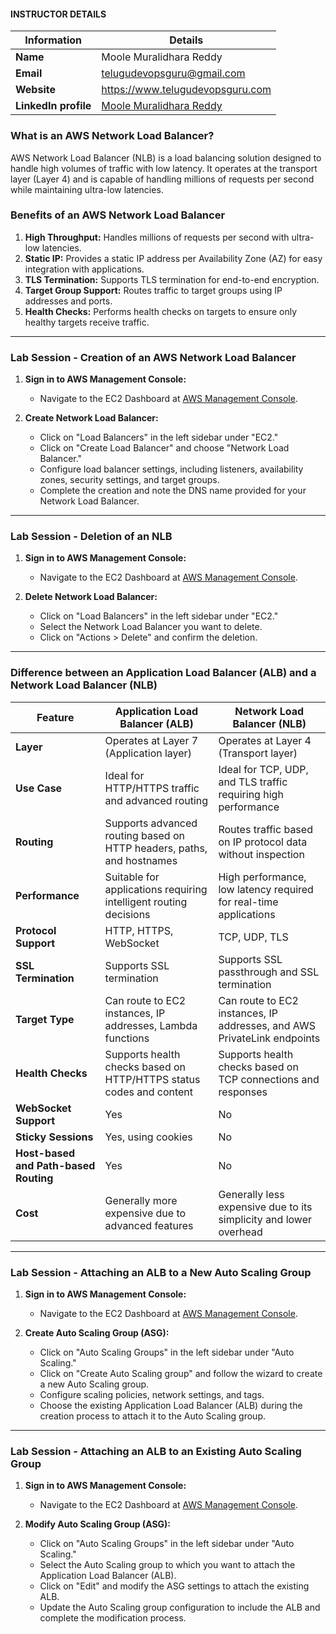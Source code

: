 #### INSTRUCTOR DETAILS

|  Information             | Details                                                                      |
|----------------------    |------------------------------------------------------------------------------|
| **Name**                 | Moole Muralidhara Reddy                                                      |
| **Email**                | telugudevopsguru@gmail.com                                                |
| **Website**              | https://www.telugudevopsguru.com               |
| **LinkedIn profile**     | [Moole Muralidhara Reddy](https://www.linkedin.com/in/moole-muralidhara-reddy) |

### What is an AWS Network Load Balancer?

AWS Network Load Balancer (NLB) is a load balancing solution designed to handle high volumes of traffic with low latency. It operates at the transport layer (Layer 4) and is capable of handling millions of requests per second while maintaining ultra-low latencies.

### Benefits of an AWS Network Load Balancer

1. **High Throughput:** Handles millions of requests per second with ultra-low latencies.
2. **Static IP:** Provides a static IP address per Availability Zone (AZ) for easy integration with applications.
3. **TLS Termination:** Supports TLS termination for end-to-end encryption.
4. **Target Group Support:** Routes traffic to target groups using IP addresses and ports.
5. **Health Checks:** Performs health checks on targets to ensure only healthy targets receive traffic.
----
### Lab Session - Creation of an AWS Network Load Balancer

1. **Sign in to AWS Management Console:**
   - Navigate to the EC2 Dashboard at [AWS Management Console](https://console.aws.amazon.com/ec2/).

2. **Create Network Load Balancer:**
   - Click on "Load Balancers" in the left sidebar under "EC2."
   - Click on "Create Load Balancer" and choose "Network Load Balancer."
   - Configure load balancer settings, including listeners, availability zones, security settings, and target groups.
   - Complete the creation and note the DNS name provided for your Network Load Balancer.
----
### Lab Session - Deletion of an NLB

1. **Sign in to AWS Management Console:**
   - Navigate to the EC2 Dashboard at [AWS Management Console](https://console.aws.amazon.com/ec2/).

2. **Delete Network Load Balancer:**
   - Click on "Load Balancers" in the left sidebar under "EC2."
   - Select the Network Load Balancer you want to delete.
   - Click on "Actions > Delete" and confirm the deletion.
----

### Difference between an Application Load Balancer (ALB) and a Network Load Balancer (NLB)

| Feature                         | Application Load Balancer (ALB)                          | Network Load Balancer (NLB)                              |
|---------------------------------|----------------------------------------------------------|----------------------------------------------------------|
| **Layer**                       | Operates at Layer 7 (Application layer)                  | Operates at Layer 4 (Transport layer)                    |
| **Use Case**                    | Ideal for HTTP/HTTPS traffic and advanced routing        | Ideal for TCP, UDP, and TLS traffic requiring high performance |
| **Routing**                     | Supports advanced routing based on HTTP headers, paths, and hostnames | Routes traffic based on IP protocol data without inspection |
| **Performance**                 | Suitable for applications requiring intelligent routing decisions | High performance, low latency required for real-time applications |
| **Protocol Support**            | HTTP, HTTPS, WebSocket                                   | TCP, UDP, TLS                                            |
| **SSL Termination**             | Supports SSL termination                                 | Supports SSL passthrough and SSL termination             |
| **Target Type**                 | Can route to EC2 instances, IP addresses, Lambda functions | Can route to EC2 instances, IP addresses, and AWS PrivateLink endpoints |
| **Health Checks**               | Supports health checks based on HTTP/HTTPS status codes and content | Supports health checks based on TCP connections and responses |
| **WebSocket Support**           | Yes                                                      | No                                                       |
| **Sticky Sessions**             | Yes, using cookies                                       | No                                                       |
| **Host-based and Path-based Routing** | Yes                                                      | No                                                       |
| **Cost**                        | Generally more expensive due to advanced features        | Generally less expensive due to its simplicity and lower overhead |


----
### Lab Session - Attaching an ALB to a New Auto Scaling Group

1. **Sign in to AWS Management Console:**
   - Navigate to the EC2 Dashboard at [AWS Management Console](https://console.aws.amazon.com/ec2/).

2. **Create Auto Scaling Group (ASG):**
   - Click on "Auto Scaling Groups" in the left sidebar under "Auto Scaling."
   - Click on "Create Auto Scaling group" and follow the wizard to create a new Auto Scaling group.
   - Configure scaling policies, network settings, and tags.
   - Choose the existing Application Load Balancer (ALB) during the creation process to attach it to the Auto Scaling group.
----
### Lab Session - Attaching an ALB to an Existing Auto Scaling Group

1. **Sign in to AWS Management Console:**
   - Navigate to the EC2 Dashboard at [AWS Management Console](https://console.aws.amazon.com/ec2/).

2. **Modify Auto Scaling Group (ASG):**
   - Click on "Auto Scaling Groups" in the left sidebar under "Auto Scaling."
   - Select the Auto Scaling group to which you want to attach the Application Load Balancer (ALB).
   - Click on "Edit" and modify the ASG settings to attach the existing ALB.
   - Update the Auto Scaling group configuration to include the ALB and complete the modification process.

